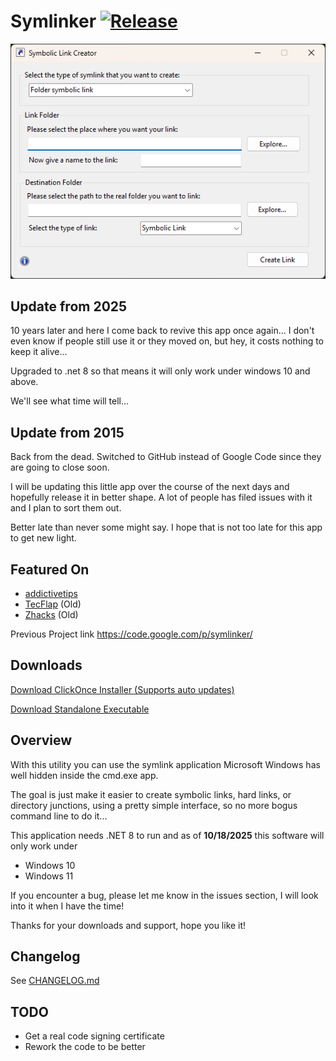 
# Symlinker [![Release](https://github.com/amd989/Symlinker/actions/workflows/release.yml/badge.svg)](https://github.com/amd989/Symlinker/actions/workflows/release.yml)

![Screenshot](docs/window.png)

## Update from 2025

10 years later and here I come back to revive this app once again... I don't even know if people still use it or they moved on, but hey, it costs nothing to keep it alive...

Upgraded to .net 8 so that means it will only work under windows 10 and above. 

We'll see what time will tell...

## Update from 2015 

Back from the dead. Switched to GitHub instead of Google Code since they are going to close soon.

I will be updating this little app over the course of the next days and hopefully release it in better shape. A lot of people has filed issues with it and I plan to sort them out.

Better late than never some might say. I hope that is not too late for this app to get new light.

## Featured On

* [addictivetips](http://www.addictivetips.com/windows-tips/symlinker-create-symlink-hardlink-and-directory-junction-in-windows/)
* [TecFlap](https://web.archive.org/web/20150511235232/http://www.tecflap.com/2012/05/29/software-day-winautohide-symlinker-hyperdesktop/) (Old)
* [Zhacks](https://web.archive.org/web/20170512070430/http://www.zhacks.com/easily-create-symbolic-link-with-mklink-gui-symlinker) (Old)

Previous Project link
https://code.google.com/p/symlinker/

Downloads
---------
[Download ClickOnce Installer (Supports auto updates)](https://l.alejandro.md/symlinker_clickonce)

[Download Standalone Executable](https://l.alejandro.md/symlinker_executable)

Overview
--------

With this utility you can use the symlink application Microsoft Windows has well hidden inside the cmd.exe app.

The goal is just make it easier to create symbolic links, hard links, or directory junctions, using a pretty simple interface, so no more bogus command line to do it...

This application needs .NET 8 to run and as of **10/18/2025** this software will only work under
* Windows 10
* Windows 11

If you encounter a bug, please let me know in the issues section, I will look into it when I have the time!

Thanks for your downloads and support, hope you like it!

Changelog
---------
See [CHANGELOG.md](CHANGELOG.md)

TODO
----
* Get a real code signing certificate
* Rework the code to be better